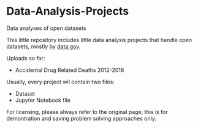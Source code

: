 # Data-Analysis-Projects
Data analyses of open datasets


This little repository includes little data analysis projects that handle open datasets, mostly by [data.gov](https://www.data.gov/).

Uploads so far:
- Accidental Drug Related Deaths 2012-2018


Usually, every project wil contain two files:
- Dataset
- Jupyter Notebook file

For licensing, please always refer to the original page, this is for demontration and saving problem solving approaches only.
